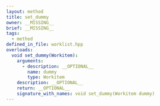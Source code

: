 ```yaml
---
layout: method
title: set_dummy
owner: __MISSING__
brief: __MISSING__
tags:
  - method
defined_in_file: worklist.hpp
overloads:
  void set_dummy(Workitem):
    arguments:
      - description: __OPTIONAL__
        name: dummy
        type: Workitem
    description: __OPTIONAL__
    return: __OPTIONAL__
    signature_with_names: void set_dummy(Workitem dummy)
---
```

